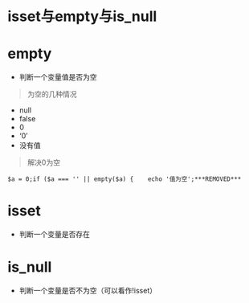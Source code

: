 # isset与empty与is_null

# empty

- 判断一个变量值是否为空

> 为空的几种情况

- null
- false
- 0
- ‘0’
- 没有值

> 解决0为空

```
$a = 0;if ($a === '' || empty($a) {    echo '值为空';***REMOVED***
```

# isset

- 判断一个变量是否存在

# is_null

- 判断一个变量是否不为空（可以看作!isset）